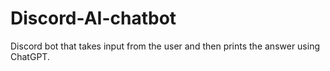 # Discord-AI-chatbot
Discord bot that takes input from the user and then prints the answer using ChatGPT.
